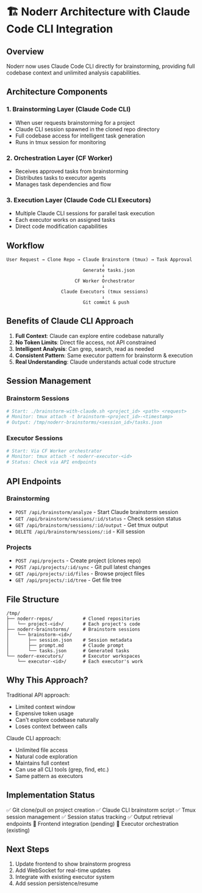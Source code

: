 # 🏗️ Noderr Architecture with Claude Code CLI Integration

## Overview

Noderr now uses Claude Code CLI directly for brainstorming, providing full codebase context and unlimited analysis capabilities.

## Architecture Components

### 1. **Brainstorming Layer** (Claude Code CLI)
- When user requests brainstorming for a project
- Claude CLI session spawned in the cloned repo directory
- Full codebase access for intelligent task generation
- Runs in tmux session for monitoring

### 2. **Orchestration Layer** (CF Worker)
- Receives approved tasks from brainstorming
- Distributes tasks to executor agents
- Manages task dependencies and flow

### 3. **Execution Layer** (Claude Code CLI Executors)
- Multiple Claude CLI sessions for parallel task execution
- Each executor works on assigned tasks
- Direct code modification capabilities

## Workflow

```
User Request → Clone Repo → Claude Brainstorm (tmux) → Task Approval
                                   ↓
                            Generate tasks.json
                                   ↓
                         CF Worker Orchestrator
                                   ↓
                    Claude Executors (tmux sessions)
                                   ↓
                            Git commit & push
```

## Benefits of Claude CLI Approach

1. **Full Context**: Claude can explore entire codebase naturally
2. **No Token Limits**: Direct file access, not API constrained
3. **Intelligent Analysis**: Can grep, search, read as needed
4. **Consistent Pattern**: Same executor pattern for brainstorm & execution
5. **Real Understanding**: Claude understands actual code structure

## Session Management

### Brainstorm Sessions
```bash
# Start: ./brainstorm-with-claude.sh <project_id> <path> <request>
# Monitor: tmux attach -t brainstorm-<project_id>-<timestamp>
# Output: /tmp/noderr-brainstorms/<session_id>/tasks.json
```

### Executor Sessions
```bash
# Start: Via CF Worker orchestrator
# Monitor: tmux attach -t noderr-executor-<id>
# Status: Check via API endpoints
```

## API Endpoints

### Brainstorming
- `POST /api/brainstorm/analyze` - Start Claude brainstorm session
- `GET /api/brainstorm/sessions/:id/status` - Check session status
- `GET /api/brainstorm/sessions/:id/output` - Get tmux output
- `DELETE /api/brainstorm/sessions/:id` - Kill session

### Projects
- `POST /api/projects` - Create project (clones repo)
- `POST /api/projects/:id/sync` - Git pull latest changes
- `GET /api/projects/:id/files` - Browse project files
- `GET /api/projects/:id/tree` - Get file tree

## File Structure

```
/tmp/
├── noderr-repos/           # Cloned repositories
│   └── project-<id>/       # Each project's code
├── noderr-brainstorms/     # Brainstorm sessions
│   └── brainstorm-<id>/
│       ├── session.json    # Session metadata
│       ├── prompt.md       # Claude prompt
│       └── tasks.json      # Generated tasks
└── noderr-executors/       # Executor workspaces
    └── executor-<id>/      # Each executor's work
```

## Why This Approach?

Traditional API approach:
- Limited context window
- Expensive token usage
- Can't explore codebase naturally
- Loses context between calls

Claude CLI approach:
- Unlimited file access
- Natural code exploration
- Maintains full context
- Can use all CLI tools (grep, find, etc.)
- Same pattern as executors

## Implementation Status

✅ Git clone/pull on project creation
✅ Claude CLI brainstorm script
✅ Tmux session management
✅ Session status tracking
✅ Output retrieval endpoints
🔄 Frontend integration (pending)
🔄 Executor orchestration (existing)

## Next Steps

1. Update frontend to show brainstorm progress
2. Add WebSocket for real-time updates
3. Integrate with existing executor system
4. Add session persistence/resume